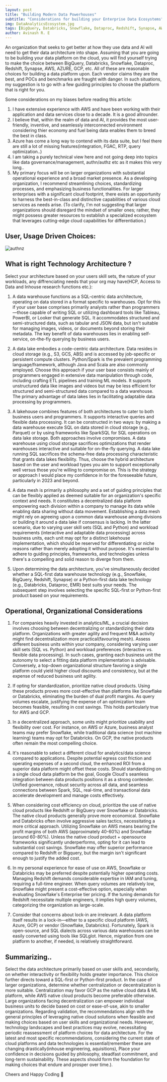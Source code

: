 ```yaml
---
layout: post
title: "Building Modern Data Powerhouses"
subtitle: "Considerations for building your Enterprise Data Ecosystems"
img: DataAnalyticsEcosystem.jpg
tags: [BigQuery, Databricks, Snowflake, Dataproc, Redshift, Synapse, AWS, AZURE, GCP]
author: Avinash R. E
---
```


An organization that seeks to get better at how they use data and AI will need to get their data architecture into shape. Assuming that you are going to be building your data platform on the cloud, you will find yourself trying to make the choice between BigQuery, Databricks, Snowflake, Dataproc, Redshift, Synapse, AWS, AZURE, GCP, etc. All of these are reasonable choices for building a data platform upon. Each vendor claims they are the best, and POCs and benchmarks are fraught with danger. In such situations, my suggestion is to go with a few guiding principles to choose the platform that is right for you.

Some considerations on my biases before reading this article:

1. I have extensive experience with AWS and have been working with their application and data services close to a decade. It is a good allrounder.
2. I believe that, within the realm of data and AI, it provides the most user-friendly, inventive, and seamlessly interconnected environment considering thier economy and fuel being data enables them to breed the best in class.
3. Azure has come a long way to contend with its data suite, but I feel there are still a lot of missing features(integration, FGAC, RTP, query optimization..)
4. I am taking a purely technical view here and not going deep into topics like data governance/management, authn/authz etc as it makes this very long..
5. My primary focus will be on larger organizations with substantial operational experience and a broad market presence. As a developing organization, I recommend streamlining choices, standardizing processes, and emphasizing business functionalities. For larger enterprises with a significant cloud footprint, there exists an opportunity to harness the best-in-class and distinctive capabilities of various cloud services as needs arise. (To clarify, I'm not suggesting that larger organizations should disregard the mindset of smaller ones; rather, they might possess greater resources to establish a specialized ecosystem that leverages cutting-edge cloud capabilities for differentiation.)

## User, Usage Driven Choices:

![authnz]({{site.baseurl}}/assets/img/Data_Architecture_Flow.png)

## What is right Technology Architecture ?

Select your architecture based on your users skill sets, the nature of your workloads, any diffrenciating needs that your org may have(HCP, Access to Data and Inhouse research functions etc.):

1. A data warehouse functions as a SQL-centric data architecture, operating on data stored in a format specific to warehouses. Opt for this if your user base comprises primarily analysts rather than programmers—those capable of writing SQL or utilizing dashboard tools like Tableau, PowerBI, or Looker that generate SQL. It accommodates structured and semi-structured data, such as tabular and JSON data, but isn't suitable for managing images, videos, or documents beyond storing their metadata. The key benefit of data warehouses lies in enabling self-service, on-the-fly querying by business users.

2. A data lake embodies a code-centric data architecture. Data resides in cloud storage (e.g., S3, GCS, ABS) and is accessed by job-specific or persistent compute clusters. Python/Spark is the prevalent programming language/framework, although Java and Scala are also commonly employed. Choose this approach if your user base consists mainly of programmers engaged in extensive data manipulation through code, including crafting ETL pipelines and training ML models. It supports unstructured data like images and videos but may be less efficient for structured and semi-structured data compared to a data warehouse. The primary advantage of data lakes lies in facilitating adaptable data processing by programmers.

3. A lakehouse combines features of both architectures to cater to both business users and programmers. It supports interactive queries and flexible data processing. It can be constructed in two ways: by making a data warehouse execute SQL on data stored in cloud storage (e.g., Parquet) or by using frameworks like SparkSQL for SQL operations on data lake storage. Both approaches involve compromises. A data warehouse using cloud storage sacrifices optimizations that render warehouses interactive and suitable for on-the-fly querying. A data lake running SQL sacrifices the schema-free data processing characteristic that grants data lakes flexibility. Thus, choose the hybrid architecture based on the user and workload types you aim to support exceptionally well versus those you're willing to compromise on. This is the strategy or approach I would place my confidence in for the foreseeable future, particularly in 2023 and beyond.

4. A data mesh is primarily a philosophy and a set of guiding principles that can be flexibly applied as deemed suitable for an organization's specific context and needs. It constitutes a decentralized data platform empowering each division within a company to manage its data while enabling data sharing without data movement. Establishing a data mesh might rely on agreeing upon a common data warehouse among divisions or building it around a data lake if consensus is lacking. In the latter scenario, due to varying user skill sets (SQL and Python) and workload requirements (interactive and adaptable data processing) across business units, each unit may opt for a distinct lakehouse implementation, which should be reserved for differentiating or niche reasons rather than merely adopting it without purpose. It's essential to adhere to guiding principles, frameworks, and technologies unless there's a compelling and solid reason to diverge from them.

5. Upon determining the data architecture, you've simultaneously decided whether a SQL-first data warehouse technology (e.g., Snowflake, BigQuery, Redshift, Synapse) or a Python-first data lake technology (e.g., Databricks, Dataproc, EMR) best suits your needs. The subsequent step involves selecting the specific SQL-first or Python-first product based on your requirements.

## Operational, Organizational Considerations

1. For companies heavily invested in analytics/ML, a crucial decision involves choosing between decentralizing or standardizing their data platform. Organizations with greater agility and frequent M&A activity might find decentralization more practical(favouring mesh). Assess different business units within your company, considering varying user skill sets (SQL vs. Python) and workload preferences (interactive vs. flexible data processing). In such cases, granting each business unit the autonomy to select a fitting data platform implementation is advisable. Conversely, a top-down organizational structure favoring a single platform could yield higher cloud discounts and consistency, but at the expense of reduced business unit agility.

2. If opting for standardization, prioritize native cloud products. Using these products proves more cost-effective than platforms like Snowflake or Databricks, eliminating the burden of dual profit margins. As query volumes escalate, justifying the expense of an optimization team becomes feasible, resulting in cost savings. This holds particularly true for AWS and GCP.

3. In a decentralized approach, some units might prioritize usability and flexibility over cost. For instance, on AWS or Azure, business analyst teams may prefer Snowflake, while traditional data science (not machine learning) teams may opt for Databricks. On GCP, the native products often remain the most compelling choice.

4. It's reasonable to select a different cloud for analytics/data science compared to applications. Despite potential egress cost friction and operating expenses of a second cloud, the enhanced ROI from a superior data platform might offset these costs. Should standardizing on a single cloud data platform be the goal, Google Cloud's seamless integration between data products positions it as a strong contender. Unified governance, robust security across all data, and seamless connections between Spark, SQL, real-time, and transactional data accelerate development and manage costs effectively.

5. When considering cost efficiency on cloud, prioritize the use of native cloud products like Redshift or BigQuery over Snowflake or Databricks. The native cloud products generally prove more economical. Snowflake and Databricks often involve aggressive sales tactics, necessitating a more critical approach. Utilizing Snowflake on AWS means bearing the profit margins of both AWS (approximately 40-60%) and Snowflake (around 60-80%). Unless the native cloud product + opensource frameworks significantly underperforms, opting for it can lead to substantial cost savings. Snowflake may offer superior performance compared to Redshift or Bigquery, but the margin isn't significant enough to justify the added cost.

6. In my personal experience for ease of use on AWS, Snowflake or Databricks may be preferred despite potentially higher operating costs. Managing Redshift demands considerable expertise in IAM and tuning, requiring a full-time engineer. When query volumes are relatively low, Snowflake might present a cost-effective option, especially when evaluating Snowflake's Enterprise tier pricing. If the tuning demands for Redshift necessitate multiple engineers, it implies high query volumes, categorizing the organization as large-scale.


7. Consider that concerns about lock-in are irrelevant. A data platform itself results in a lock-in—either to a specific cloud platform (AWS, Azure, GCP) or vendor (Snowflake, Databricks). Fortunately, Spark is open-source, and SQL dialects across various data warehouses can be easily converted using tools like SQLglot. Hence, migration from one platform to another, if needed, is relatively straightforward.

## Summarizing..

Select the data architecture primarily based on user skills and, secondarily, on whether interactivity or flexibility holds greater importance. This choice further directs toward a SQL-first or Python-first product. In the case of larger organizations, determine whether centralization or decentralization is more suitable. Centralization may favor GCP as the native cloud data & ML platform, while AWS native cloud products become preferable otherwise. Large organizations facing decentralization can empower individual business units to decide based on cost or ease-of-use, akin to smaller organizations. Regarding validation, the recommendations align with the general principles of leveraging native cloud solutions when feasible and making choices based on user skills and organizational needs. However, technology landscapes and best practices may evolve, necessitating periodic reassessment of platform choices for data architecture. For the latest and most specific recommendations, considering the current state of cloud platforms and data technologies is essential(remember these are changing drastically(inhouse engineering, aquisitions), Place your confidence in decisions guided by philosophy, steadfast commitment, and long-term sustainability. These aspects should form the foundation for making choices that endure and prosper over time.).

Cheers and Happy Coding 🤘
